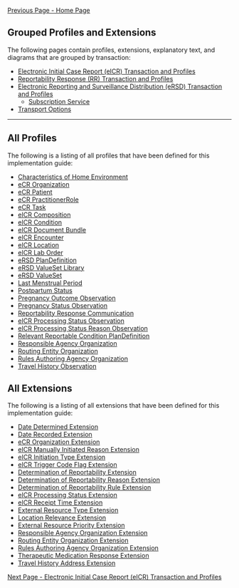 [Previous Page - Home Page](index.html)

## Grouped Profiles and Extensions

The following pages contain profiles, extensions, explanatory text, and diagrams that are grouped by transaction:

* <a href="Electronic_Initial_Case_Report_(eICR)_Transaction_and_Profiles.html">Electronic Initial Case Report (eICR) Transaction and Profiles</a>
* <a href="Reportability_Response_(RR)_Transaction_and_Profiles.html">Reportability Response (RR) Transaction and Profiles</a>
* <a href="Electronic_Reporting_and_Surveillance_Distribution_(eRSD)_Transaction_and_Profiles.html">Electronic Reporting and Surveillance Distribution (eRSD) Transaction and Profiles</a>
    * <a href="Subscription_Service.html">Subscription Service</a>
* <a href="Transport_Options.html">Transport Options</a>


-----


## All Profiles

The following is a listing of all profiles that have been defined for this implementation guide:

<ul>
	<li><a href="StructureDefinition-characteristics-of-home-environment.html">Characteristics of Home Environment</a></li>
	<li><a href="StructureDefinition-ecr-organization.html">eCR Organization</a></li>
	<li><a href="StructureDefinition-ecr-patient.html">eCR Patient</a></li>
	<li><a href="StructureDefinition-ecr-practitionerrole.html">eCR PractitionerRole</a></li>
	<li><a href="StructureDefinition-ecr-task.html">eCR Task</a></li>
	<li><a href="StructureDefinition-eicr-composition.html">eICR Composition</a></li>
	<li><a href="StructureDefinition-eicr-condition.html">eICR Condition</a></li>
	<li><a href="StructureDefinition-eicr-document-bundle.html">eICR Document Bundle</a></li>
	<li><a href="StructureDefinition-eicr-encounter.html">eICR Encounter</a></li>
	<li><a href="StructureDefinition-eicr-location.html">eICR Location</a></li>
	<li><a href="StructureDefinition-eicr-servicerequest.html">eICR Lab Order</a></li>
	<li><a href="StructureDefinition-ersd-plandefinition.html">eRSD PlanDefinition</a></li>
	<li><a href="StructureDefinition-ersd-valueset-library.html">eRSD ValueSet Library</a></li>
	<li><a href="StructureDefinition-ersd-valueset.html">eRSD ValueSet</a></li>
	<li><a href="StructureDefinition-last-menstrual-period.html">Last Menstrual Period</a></li>
	<li><a href="StructureDefinition-postpartum-status.html">Postpartum Status</a></li>
	<li><a href="StructureDefinition-pregnancy-outcome-observation.html">Pregnancy Outcome Observation</a></li>
	<li><a href="StructureDefinition-pregnancy-status-observation.html">Pregnancy Status Observation</a></li>
	<li><a href="StructureDefinition-rr-communication.html">Reportability Response Communication</a></li>
	<li><a href="StructureDefinition-rr-eicr-processing-status-observation.html">eICR Processing Status Observation</a></li>
	<li><a href="StructureDefinition-rr-eicr-processing-status-reason-observation.html">eICR Processing Status Reason Observation</a></li>
	<li><a href="StructureDefinition-rr-relevant-reportable-condition-plandefinition.html">Relevant Reportable Condition PlanDefinition</a></li>
	<li><a href="StructureDefinition-rr-responsible-agency-organization.html">Responsible Agency Organization</a></li>
	<li><a href="StructureDefinition-rr-routing-entity-organization.html">Routing Entity Organization</a></li>
	<li><a href="StructureDefinition-rr-rules-authoring-agency-organization.html">Rules Authoring Agency Organization</a></li>
	<li><a href="StructureDefinition-travel-history-observation.html">Travel History Observation</a></li>

</ul>

## All Extensions

The following is a listing of all extensions that have been defined for this implementation guide:

<ul>
	<li><a href="StructureDefinition-date-determined-extension.html">Date Determined Extension</a></li>
	<li><a href="StructureDefinition-date-recorded-extension.html">Date Recorded Extension</a></li>
	<li><a href="StructureDefinition-ecr-organization-extension.html">eCR Organization Extension</a></li>
	<li><a href="StructureDefinition-eicr-initiation-reason-extension.html">eICR Manually Initiated Reason Extension</a></li>
	<li><a href="StructureDefinition-eicr-initiation-type-extension.html">eICR Initiation Type Extension</a></li>
	<li><a href="StructureDefinition-eicr-trigger-code-flag-extension.html">eICR Trigger Code Flag Extension</a></li>
	<li><a href="StructureDefinition-rr-determination-of-reportability-extension.html">Determination of Reportability Extension</a></li>
	<li><a href="StructureDefinition-rr-determination-of-reportability-reason-extension.html">Determination of Reportability Reason Extension</a></li>
	<li><a href="StructureDefinition-rr-determination-of-reportability-rule-extension.html">Determination of Reportability Rule Extension</a></li>
	<li><a href="StructureDefinition-rr-eicr-processing-status-extension.html">eICR Processing Status Extension</a></li>
	<li><a href="StructureDefinition-rr-eicr-receipt-time-extension.html">eICR Receipt Time Extension</a></li>
	<li><a href="StructureDefinition-rr-external-resource-type-extension.html">External Resource Type Extension</a></li>
	<li><a href="StructureDefinition-rr-location-relevance-extension.html">Location Relevance Extension</a></li>
	<li><a href="StructureDefinition-rr-priority-extension.html">External Resource Priority Extension</a></li>
	<li><a href="StructureDefinition-rr-responsible-agency-organization-extension.html">Responsible Agency Organization Extension</a></li>
	<li><a href="StructureDefinition-rr-routing-entity-organization-extension.html">Routing Entity Organization Extension</a></li>
	<li><a href="StructureDefinition-rr-rules-authoring-agency-organization-extension.html">Rules Authoring Agency Organization Extension</a></li>
	<li><a href="StructureDefinition-therapeutic-medication-response-extension.html">Therapeutic Medication Response Extension</a></li>
	<li><a href="StructureDefinition-travel-history-address-extension.html">Travel History Address Extension</a></li>
</ul>

[Next Page - Electronic Initial Case Report (eICR) Transaction and Profiles](electronic_initial_case_report_eicr_transaction_and_profiles.html)
